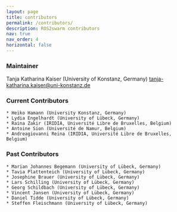 ```yaml
---
layout: page
title: contributors
permalink: /contributors/
description: ROS2swarm contributors
nav: true
nav_order: 4
horizontal: false
---
```


### Maintainer

Tanja Katharina Kaiser (University of Konstanz, Germany)
tanja-katharina.kaiser@uni-konstanz.de 


### Current Contributors 

    * Heiko Hamann (University Konstanz, Germany)
    * Lydia Engelhardt (University of Lübeck, Germany)
    * Raina Zakir (IRIDIA, Université Libre de Bruxelles, Belgium)
    * Antoine Sion (Université de Namur, Belgium)
    * Andreagiovanni Reina (IRIDIA, Université Libre de Bruxelles, Belgium)
    
### Past Contributors 

    * Marian Johannes Begemann (University of Lübeck, Germany)
    * Tavia Plattenteich (University of Lübeck, Germany)
    * Josephine Brauer (University of Lübeck, Germany)
    * Lars Schilling (University of Lübeck, Germany)
    * Georg Schildbach (University of Lübeck, Germany)
    * Vincent Jansen (University of Lübeck, Germany)
    * Daniel Tidde (University of Lübeck, Germany)
    * Steffen Fleischmann (University of Lübeck, Germany)
